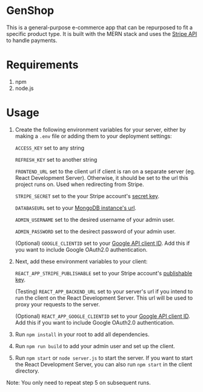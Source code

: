 # GenShop
This is a general-purpose e-commerce app that can be repurposed to fit a specific product type. 
It is built with the MERN stack and uses the [Stripe API](https://stripe.com/docs/api) to handle payments.

# Requirements
1. npm
2. node.js

# Usage
1. Create the following environment variables for your server, either by making a `.env` file or adding them to your deployment settings:

    `ACCESS_KEY` set to any string
    
    `REFRESH_KEY` set to another string
  
    `FRONTEND_URL` set to the client url if client is ran on a separate server (eg. React Development Server). 
   Otherwise, it should be set to the url this project runs on. Used when redirecting from Stripe.
  
    `STRIPE_SECRET` set to the your Stripe account's [secret key](https://stripe.com/docs/keys).
    
    `DATABASEURL` set to your [MongoDB instance's url](https://docs.mongodb.com/guides/server/drivers/).
  
    `ADMIN_USERNAME` set to the desired username of your admin user.
  
    `ADMIN_PASSWORD` set to the desirect password of your admin user.
  
    (Optional) `GOOGLE_CLIENTID` set to your [Google API client ID](https://developers.google.com/identity/one-tap/web/guides/get-google-api-clientid).
    Add this if you want to include Google OAuth2.0 authentication.
  
2. Next, add these environment variables to your client:
    
    `REACT_APP_STRIPE_PUBLISHABLE` set to your Stripe account's [publishable key](https://stripe.com/docs/keys).
    
    (Testing) `REACT_APP_BACKEND_URL` set to your server's url if you intend to run the client on the React Development Server.
    This url will be used to proxy your requests to the server.
    
    (Optional) `REACT_APP_GOOGLE_CLIENTID` set to your [Google API client ID](https://developers.google.com/identity/one-tap/web/guides/get-google-api-clientid).
    Add this if you want to include Google OAuth2.0 authentication.
    
3. Run `npm install` in your root to add all dependencies. 

4. Run `npm run build` to add your admin user and set up the client.

5. Run `npm start` or `node server.js` to start the server. If you want to start the React Development Server, you can also run `npm start` in the client directory.

Note: You only need to repeat step 5 on subsequent runs.
